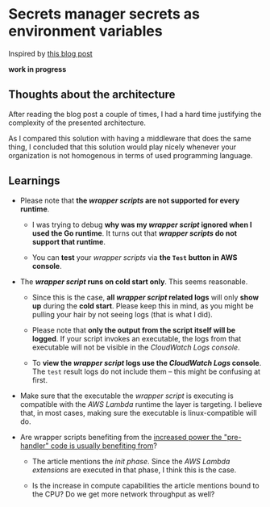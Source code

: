 # Secrets manager secrets as environment variables

Inspired by [this blog post](https://aws.amazon.com/blogs/compute/creating-aws-lambda-environmental-variables-from-aws-secrets-manager/)

**work in progress**

## Thoughts about the architecture

After reading the blog post a couple of times, I had a hard time justifying the complexity of the presented architecture.

As I compared this solution with having a middleware that does the same thing, I concluded that this solution would play nicely whenever your organization is not homogenous in terms of used programming language.

## Learnings

- Please note that **the _wrapper scripts_ are not supported for every runtime**.

  - I was trying to debug **why was my _wrapper script_ ignored when I used the Go runtime**. It turns out that **_wrapper scripts_ do not support that runtime**.

  - You can **test** your _wrapper scripts_ via **the `Test` button in AWS console**.

- The **_wrapper script_ runs on cold start only**. This seems reasonable.

  - Since this is the case, **all _wrapper script_ related logs** will only **show up** during the **cold start**.
    Please keep this in mind, as you might be pulling your hair by not seeing logs (that is what I did).

  - Please note that **only the output from the script itself will be logged**. If your script invokes an executable, the logs from that executable will not be visible in the _CloudWatch Logs console_.

  - To **view the _wrapper script_ logs use the _CloudWatch Logs_ console**. The `test` result logs do not include them – this might be confusing at first.

- Make sure that the executable the _wrapper script_ is executing is compatible with the _AWS Lambda_ runtime the layer is targeting.
  I believe that, in most cases, making sure the executable is linux-compatible will do.

- Are wrapper scripts benefiting from the [increased power the "pre-handler" code is usually benefiting from](https://hichaelmart.medium.com/shave-99-93-off-your-lambda-bill-with-this-one-weird-trick-33c0acebb2ea)?

  - The article mentions the _init phase_. Since the _AWS Lambda extensions_ are executed in that phase, I think this is the case.

  - Is the increase in compute capabilities the article mentions bound to the CPU? Do we get more network throughput as well?

